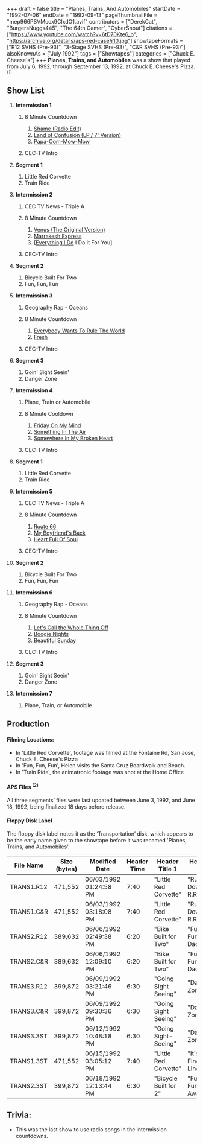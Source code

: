 +++
draft = false
title = "Planes, Trains, And Automobiles"
startDate = "1992-07-06"
endDate = "1992-09-13"
pageThumbnailFile = "mep966PSVMccx9ClxdO1.avif"
contributors = ["DerekCat", "BurgersNuggs445", "The 64th Gamer", "CyberSnout"]
citations = ["https://www.youtube.com/watch?v=6tD70Kte6_o", "https://archive.org/details/aps-red-case/r10.jpg"]
showtapeFormats = ["R12 SVHS (Pre-93)", "3-Stage SVHS (Pre-93)", "C&R SVHS (Pre-93)"]
alsoKnownAs = ["July 1992"]
tags = ["Showtapes"]
categories = ["Chuck E. Cheese's"]
+++
**Planes, Trains, and Automobiles** was a show that played from July 6, 1992, through September 13, 1992, at Chuck E. Cheese's Pizza. <sup>(1)</sup>

## Show List

1. **Intermission 1**

   1. 8 Minute Countdown

      1. [Shame (Radio Edit)](https://en.wikipedia.org/wiki/Shame_(Evelyn_%22Champagne%22_King_song))
      2. [Land of Confusion (LP / 7' Version)](https://en.wikipedia.org/wiki/Land_of_Confusion)
      3. [Papa-Oom-Mow-Mow](https://en.wikipedia.org/wiki/Papa-Oom-Mow-Mow)
   2. CEC-TV Intro
2. **Segment 1**

   1. Little Red Corvette
   2. Train Ride
3. **Intermission 2**

   1. CEC TV News - Triple A
   2. 8 Minute Countdown

      1. [Venus (The Original Version)](https://en.wikipedia.org/wiki/Venus_(Shocking_Blue_song))
      2. [Marrakesh Express](https://en.wikipedia.org/wiki/Marrakesh_Express)
      3. [[Everything I Do](https://en.wikipedia.org/wiki/(Everything_I_Do)_I_Do_It_for_You) I Do It For You]
   3. CEC-TV Intro
4. **Segment 2**

   1. Bicycle Built For Two
   2. Fun, Fun, Fun
5. **Intermission 3**

   1. Geography Rap - Oceans
   2. 8 Minute Countdown

      1. [Everybody Wants To Rule The World](https://en.wikipedia.org/wiki/Everybody_Wants_to_Rule_the_World)
      2. [Fresh](https://en.wikipedia.org/wiki/Fresh_(Kool_%26_the_Gang_song))
   3. CEC-TV Intro
6. **Segment 3**

   1. Goin' Sight Seein'
   2. Danger Zone
7. **Intermission 4**

   1. Plane, Train or Automobile
   2. 8 Minute Cooldown

      1. [Friday On My Mind](https://en.wikipedia.org/wiki/Friday_on_My_Mind)
      2. [Something In The Air](https://en.wikipedia.org/wiki/Something_in_the_Air)
      3. [Somewhere In My Broken Heart](https://en.wikipedia.org/wiki/Somewhere_in_My_Broken_Heart)
   3. CEC-TV Intro
8. **Segment 1**

   1. Little Red Corvette
   2. Train Ride
9. **Intermission 5**

   1. CEC TV News - Triple A
   2. 8 Minute Countdown

      1. [Route 66](https://en.wikipedia.org/wiki/Behind_the_Wheel)
      2. [My Boyfriend's Back](https://en.wikipedia.org/wiki/My_Boyfriend%27s_Back_(song))
      3. [Heart Full Of Soul](https://en.wikipedia.org/wiki/Heart_Full_of_Soul)
   3. CEC-TV Intro
10. **Segment 2**

    1. Bicycle Built For Two
    2. Fun, Fun, Fun
11. **Intermission 6**

    1. Geography Rap - Oceans
    2. 8 Minute Countdown

       1. [Let's Call the Whole Thing Off](https://en.wikipedia.org/wiki/When_Harry_Met_Sally..._(soundtrack))
       2. [Boogie Nights](https://en.wikipedia.org/wiki/Too_Hot_to_Handle_(Heatwave_album))
       3. [Beautiful Sunday](https://en.wikipedia.org/wiki/Beautiful_Sunday_(song))
    3. CEC-TV Intro
12. **Segment 3**

    1. Goin' Sight Seein'
    2. Danger Zone
13. **Intermission 7**

    1. Plane, Train, or Automobile

## Production

#### Filming Locations:

* In 'Little Red Corvette', footage was filmed at the Fontaine Rd, San Jose, Chuck E. Cheese's Pizza
* In 'Fun, Fun, Fun', Helen visits the Santa Cruz Boardwalk and Beach.
* In 'Train Ride', the animatronic footage was shot at the Home Office

#### APS Files <sup>(2)</sup>

All three segments’ files were last updated between June 3, 1992, and June 18, 1992, being finalized 18 days before release.

#### Floppy Disk Label

The floppy disk label notes it as the ‘Transportation’ disk, which appears to be the early name given to the showtape before it was renamed 'Planes, Trains, and Automobiles'. 

| File Name  | Size (bytes) | Modified Date          | Header Time | Header Title 1        | Header Title 2                 |
| ---------- | ------------ | ---------------------- | ----------- | --------------------- | ------------------------------ |
| TRANS1.R12 | 471,552      | 06/03/1992 01:24:58 PM | 7:40        | "Little Red Corvette" | "Running Down This R.R. Line"  |
| TRANS1.C&R | 471,552      | 06/03/1992 03:18:08 PM | 7:40        | "Little Red Corvette" | "Running Down This R.R. Line"  |
| TRANS2.R12 | 389,632      | 06/06/1992 02:49:38 PM | 6:20        | "Bike Built for Two"  | "Fun, Fun, Fun 'til Daddy..."  |
| TRANS2.C&R | 389,632      | 06/06/1992 12:09:10 PM | 6:20        | "Bike Built for Two"  | "Fun, Fun, Fun 'til Daddy..."  |
| TRANS3.R12 | 399,872      | 06/09/1992 03:21:46 PM | 6:30        | "Going Sight Seeing"  | "Danger Zone"                  |
| TRANS3.C&R | 399,872      | 06/09/1992 09:30:36 PM | 6:30        | "Going Sight Seeing"  | "Danger Zone"                  |
| TRANS3.3ST | 399,872      | 06/12/1992 10:48:18 PM | 6:30        | "Going Sight-Seeing"  | "Danger Zone"                  |
| TRANS1.3ST | 471,552      | 06/15/1992 03:05:12 PM | 7:40        | "Little Red Corvette" | "It's So Fine...Railroad Line" |
| TRANS2.3ST | 399,872      | 06/18/1992 12:13:44 PM | 6:30        | "Bicycle Built for 2" | "Fun, Fun, Fun...T-Bird Away"  |

## Trivia:

* This was the last show to use radio songs in the intermission countdowns.
